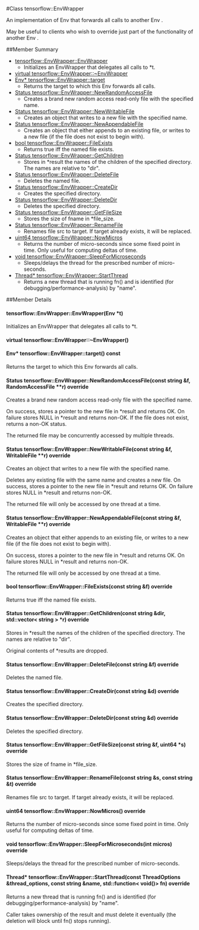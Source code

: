 #Class tensorflow::EnvWrapper <a class="md-anchor" id="AUTOGENERATED-class-tensorflow--envwrapper"></a>

An implementation of Env that forwards all calls to another Env .

May be useful to clients who wish to override just part of the functionality of another Env .

##Member Summary <a class="md-anchor" id="AUTOGENERATED-member-summary"></a>

* [tensorflow::EnvWrapper::EnvWrapper](#tensorflow_EnvWrapper_EnvWrapper)
  * Initializes an EnvWrapper that delegates all calls to *t.
* [virtual tensorflow::EnvWrapper::~EnvWrapper](#virtual_tensorflow_EnvWrapper_EnvWrapper)
* [Env* tensorflow::EnvWrapper::target](#Env_tensorflow_EnvWrapper_target)
  * Returns the target to which this Env forwards all calls.
* [Status tensorflow::EnvWrapper::NewRandomAccessFile](#Status_tensorflow_EnvWrapper_NewRandomAccessFile)
  * Creates a brand new random access read-only file with the specified name.
* [Status tensorflow::EnvWrapper::NewWritableFile](#Status_tensorflow_EnvWrapper_NewWritableFile)
  * Creates an object that writes to a new file with the specified name.
* [Status tensorflow::EnvWrapper::NewAppendableFile](#Status_tensorflow_EnvWrapper_NewAppendableFile)
  * Creates an object that either appends to an existing file, or writes to a new file (if the file does not exist to begin with).
* [bool tensorflow::EnvWrapper::FileExists](#bool_tensorflow_EnvWrapper_FileExists)
  * Returns true iff the named file exists.
* [Status tensorflow::EnvWrapper::GetChildren](#Status_tensorflow_EnvWrapper_GetChildren)
  * Stores in *result the names of the children of the specified directory. The names are relative to &quot;dir&quot;.
* [Status tensorflow::EnvWrapper::DeleteFile](#Status_tensorflow_EnvWrapper_DeleteFile)
  * Deletes the named file.
* [Status tensorflow::EnvWrapper::CreateDir](#Status_tensorflow_EnvWrapper_CreateDir)
  * Creates the specified directory.
* [Status tensorflow::EnvWrapper::DeleteDir](#Status_tensorflow_EnvWrapper_DeleteDir)
  * Deletes the specified directory.
* [Status tensorflow::EnvWrapper::GetFileSize](#Status_tensorflow_EnvWrapper_GetFileSize)
  * Stores the size of fname in *file_size.
* [Status tensorflow::EnvWrapper::RenameFile](#Status_tensorflow_EnvWrapper_RenameFile)
  * Renames file src to target. If target already exists, it will be replaced.
* [uint64 tensorflow::EnvWrapper::NowMicros](#uint64_tensorflow_EnvWrapper_NowMicros)
  * Returns the number of micro-seconds since some fixed point in time. Only useful for computing deltas of time.
* [void tensorflow::EnvWrapper::SleepForMicroseconds](#void_tensorflow_EnvWrapper_SleepForMicroseconds)
  * Sleeps/delays the thread for the prescribed number of micro-seconds.
* [Thread* tensorflow::EnvWrapper::StartThread](#Thread_tensorflow_EnvWrapper_StartThread)
  * Returns a new thread that is running fn() and is identified (for debugging/performance-analysis) by &quot;name&quot;.

##Member Details <a class="md-anchor" id="AUTOGENERATED-member-details"></a>

#### tensorflow::EnvWrapper::EnvWrapper(Env *t) <a class="md-anchor" id="tensorflow_EnvWrapper_EnvWrapper"></a>

Initializes an EnvWrapper that delegates all calls to *t.



#### virtual tensorflow::EnvWrapper::~EnvWrapper() <a class="md-anchor" id="virtual_tensorflow_EnvWrapper_EnvWrapper"></a>





#### Env* tensorflow::EnvWrapper::target() const <a class="md-anchor" id="Env_tensorflow_EnvWrapper_target"></a>

Returns the target to which this Env forwards all calls.



#### Status tensorflow::EnvWrapper::NewRandomAccessFile(const string &amp;f, RandomAccessFile **r) override <a class="md-anchor" id="Status_tensorflow_EnvWrapper_NewRandomAccessFile"></a>

Creates a brand new random access read-only file with the specified name.

On success, stores a pointer to the new file in *result and returns OK. On failure stores NULL in *result and returns non-OK. If the file does not exist, returns a non-OK status.

The returned file may be concurrently accessed by multiple threads.

#### Status tensorflow::EnvWrapper::NewWritableFile(const string &amp;f, WritableFile **r) override <a class="md-anchor" id="Status_tensorflow_EnvWrapper_NewWritableFile"></a>

Creates an object that writes to a new file with the specified name.

Deletes any existing file with the same name and creates a new file. On success, stores a pointer to the new file in *result and returns OK. On failure stores NULL in *result and returns non-OK.

The returned file will only be accessed by one thread at a time.

#### Status tensorflow::EnvWrapper::NewAppendableFile(const string &amp;f, WritableFile **r) override <a class="md-anchor" id="Status_tensorflow_EnvWrapper_NewAppendableFile"></a>

Creates an object that either appends to an existing file, or writes to a new file (if the file does not exist to begin with).

On success, stores a pointer to the new file in *result and returns OK. On failure stores NULL in *result and returns non-OK.

The returned file will only be accessed by one thread at a time.

#### bool tensorflow::EnvWrapper::FileExists(const string &amp;f) override <a class="md-anchor" id="bool_tensorflow_EnvWrapper_FileExists"></a>

Returns true iff the named file exists.



#### Status tensorflow::EnvWrapper::GetChildren(const string &amp;dir, std::vector&lt; string &gt; *r) override <a class="md-anchor" id="Status_tensorflow_EnvWrapper_GetChildren"></a>

Stores in *result the names of the children of the specified directory. The names are relative to &quot;dir&quot;.

Original contents of *results are dropped.

#### Status tensorflow::EnvWrapper::DeleteFile(const string &amp;f) override <a class="md-anchor" id="Status_tensorflow_EnvWrapper_DeleteFile"></a>

Deletes the named file.



#### Status tensorflow::EnvWrapper::CreateDir(const string &amp;d) override <a class="md-anchor" id="Status_tensorflow_EnvWrapper_CreateDir"></a>

Creates the specified directory.



#### Status tensorflow::EnvWrapper::DeleteDir(const string &amp;d) override <a class="md-anchor" id="Status_tensorflow_EnvWrapper_DeleteDir"></a>

Deletes the specified directory.



#### Status tensorflow::EnvWrapper::GetFileSize(const string &amp;f, uint64 *s) override <a class="md-anchor" id="Status_tensorflow_EnvWrapper_GetFileSize"></a>

Stores the size of fname in *file_size.



#### Status tensorflow::EnvWrapper::RenameFile(const string &amp;s, const string &amp;t) override <a class="md-anchor" id="Status_tensorflow_EnvWrapper_RenameFile"></a>

Renames file src to target. If target already exists, it will be replaced.



#### uint64 tensorflow::EnvWrapper::NowMicros() override <a class="md-anchor" id="uint64_tensorflow_EnvWrapper_NowMicros"></a>

Returns the number of micro-seconds since some fixed point in time. Only useful for computing deltas of time.



#### void tensorflow::EnvWrapper::SleepForMicroseconds(int micros) override <a class="md-anchor" id="void_tensorflow_EnvWrapper_SleepForMicroseconds"></a>

Sleeps/delays the thread for the prescribed number of micro-seconds.



#### Thread* tensorflow::EnvWrapper::StartThread(const ThreadOptions &amp;thread_options, const string &amp;name, std::function&lt; void()&gt; fn) override <a class="md-anchor" id="Thread_tensorflow_EnvWrapper_StartThread"></a>

Returns a new thread that is running fn() and is identified (for debugging/performance-analysis) by &quot;name&quot;.

Caller takes ownership of the result and must delete it eventually (the deletion will block until fn() stops running).
